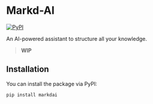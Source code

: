 # Markd-AI 

[![PyPI](https://img.shields.io/pypi/v/markdai)](https://pypi.org/project/markdai/)

An AI-powered assistant to structure all your knowledge.

> **WIP**

## Installation

You can install the package via PyPI:

```sh
pip install markdai
```
